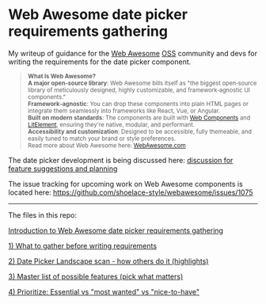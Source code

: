 # Web Awesome date picker requirements gathering

My writeup of guidance for the [Web Awesome](https://github.com/shoelace-style/webawesome) [OSS](https://en.wikipedia.org/wiki/Open-source_software) community and devs for writing the requirements for the date picker component.

> <sup>**What Is Web Awesome?**\
 **A major open‑source library**: Web Awesome bills itself as "the biggest open‑source library of meticulously designed, highly customizable, and framework‑agnostic UI components."</sup>\
> <sup>**Framework‑agnostic**: You can drop these components into plain HTML pages or integrate them seamlessly into frameworks like React, Vue, or Angular.</sup>\
> <sup>**Built on modern standards**: The components are built with [Web Components](https://developer.mozilla.org/en-US/docs/Web/API/Web_components) and [LitElement](https://lit.dev/docs/), ensuring they're native, modular, and performant.</sup>\
> <sup>**Accessibility and customization**: Designed to be accessible, fully themeable, and easily tuned to match your brand or style preferences.</sup>\
> <sup>Read more about Web Awesome here: [WebAwesome.com](https://webawesome.com/)</sup>


The date picker development is being discussed here: [discussion for feature suggestions and planning](https://github.com/shoelace-style/webawesome/discussions/935)

The issue tracking for upcoming work on Web Awesome components is located here: https://github.com/shoelace-style/webawesome/issues/1075

---

The files in this repo:

[ Introduction to Web Awesome date picker requirements gathering](Introduction-to-web-picker-requirements-gathering.md)

[1) What to gather before writing requirements](1-What-to-gather-before-writing-requirements.md)

[2) Date Picker Landscape scan - how others do it (highlights)](2-Date-Picker-landscape-scan-how-others-do-it.md)

[3) Master list of possible features (pick what matters)](3-Master-list-of-possible-features.md)

[4) Prioritize: Essential vs "most wanted" vs "nice-to-have"](4-Prioritize-essential-vs-most-wanted-vs-nice-to-have.md)
